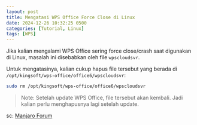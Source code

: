 ```yaml
---
layout: post
title: Mengatasi WPS Office Force Close di Linux
date: 2024-12-26 10:32:25 0500
categories: [Tutorial, Linux]
tags: [WPS]
---
```


Jika kalian mengalami WPS Office sering force close/crash saat digunakan di Linux,
masalah ini disebabkan oleh file `wpscloudsvr`.

Untuk mengatasinya, kalian cukup hapus file tersebut yang berada di `/opt/kingsoft/wps-office/office6/wpscloudsvr`:

```sh
sudo rm /opt/kingsoft/wps-office/office6/wpscloudsvr
```

> Note: Setelah update WPS Office, file tersebut akan kembali. Jadi kalian perlu menghapusnya lagi setelah update.

sc: [Manjaro Forum](https://forum.manjaro.org/t/seems-found-a-solution-for-crashing-of-wps-office/389446) 
